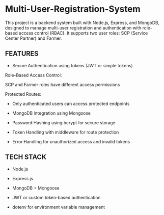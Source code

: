 # Multi-User-Registration-System

This project is a backend system built with Node.js, Express, and MongoDB, designed to manage multi-user registration and authentication with role-based access control (RBAC).
It supports two user roles: SCP (Service Center Partner) and Farmer.

## FEATURES

- Secure Authentication using tokens (JWT or simple tokens)

Role-Based Access Control:

  SCP and Farmer roles have different access permissions

Protected Routes:

- Only authenticated users can access protected endpoints

- MongoDB Integration using Mongoose

- Password Hashing using bcrypt for secure storage

- Token Handling with middleware for route protection

- Error Handling for unauthorized access and invalid tokens

## TECH STACK

- Node.js

- Express.js

- MongoDB + Mongoose  

- JWT or custom token-based authentication

- dotenv for environment variable management


